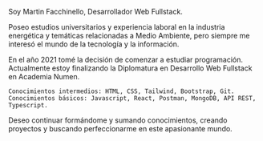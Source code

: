 Soy Martin Facchinello, Desarrollador Web Fullstack.

Poseo estudios universitarios y experiencia laboral en la industria energética y temáticas relacionadas a Medio Ambiente, pero siempre me interesó el mundo de la tecnología y la información. 

En el año 2021 tomé la decisión de comenzar a estudiar programación. Actualmente estoy finalizando la Diplomatura en Desarrollo Web Fullstack en Academia Numen. 

	Conocimientos intermedios: HTML, CSS, Tailwind, Bootstrap, Git.
	Conocimientos básicos: Javascript, React, Postman, MongoDB, API REST, Typescript.
	
Deseo continuar formándome y sumando conocimientos, creando proyectos y buscando perfeccionarme en este apasionante mundo. 
